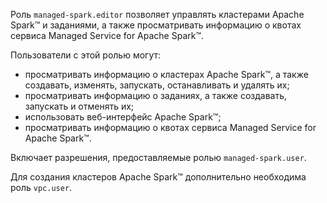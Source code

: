 Роль `managed-spark.editor` позволяет управлять кластерами Apache Spark™ и заданиями, а также просматривать информацию о квотах сервиса Managed Service for Apache Spark™.

Пользователи с этой ролью могут:
* просматривать информацию о кластерах Apache Spark™, а также создавать, изменять, запускать, останавливать и удалять их;
* просматривать информацию о заданиях, а также создавать, запускать и отменять их;
* использовать веб-интерфейс Apache Spark™;
* просматривать информацию о квотах сервиса Managed Service for Apache Spark™.

Включает разрешения, предоставляемые ролью `managed-spark.user`.

Для создания кластеров Apache Spark™ дополнительно необходима роль `vpc.user`.

